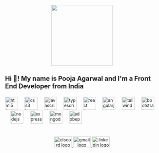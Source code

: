 <div align="center">
  <img height="200" src="https://www.freepik.com/free-photo/cartoon-character-with-yellow-jacket-sunglasses_40058975.htm"  />
</div>

###

<h2 align="left">Hi 👋! My name is Pooja Agarwal and I'm a Front End Developer from India</h2>

###

<div align="left">
  <img src="https://cdn.simpleicons.org/html5/E34F26" height="42" alt="html5 logo"  />
  <img width="14" />
  <img src="https://cdn.simpleicons.org/css3/1572B6" height="42" alt="css3 logo"  />
  <img width="14" />
  <img src="https://cdn.simpleicons.org/javascript/F7DF1E" height="42" alt="javascript logo"  />
  <img width="14" />
  <img src="https://cdn.simpleicons.org/typescript/3178C6" height="42" alt="typescript logo"  />
  <img width="14" />
  <img src="https://cdn.simpleicons.org/react/61DAFB" height="42" alt="react logo"  />
  <img width="14" />
  <img src="https://cdn.simpleicons.org/angular/DD0031" height="42" alt="angularjs logo"  />
  <img width="14" />
  <img src="https://cdn.simpleicons.org/tailwindcss/06B6D4" height="42" alt="tailwindcss logo"  />
  <img width="14" />
  <img src="https://cdn.jsdelivr.net/gh/devicons/devicon/icons/bootstrap/bootstrap-original.svg" height="42" alt="bootstrap logo"  />
  <img width="14" />
  <img src="https://cdn.simpleicons.org/nodedotjs/339933" height="42" alt="nodejs logo"  />
  <img width="14" />
  <img src="https://skillicons.dev/icons?i=express" height="42" alt="express logo"  />
  <img width="14" />
  <img src="https://cdn.simpleicons.org/mongodb/47A248" height="42" alt="mongodb logo"  />
  <img width="14" />
  <img src="https://cdn.simpleicons.org/adobephotoshop/31A8FF" height="42" alt="adobephotoshop logo"  />
</div>

###

<br clear="both">

<div align="center">
  <a href="darkphoenix8432" target="_blank">
    <img src="https://raw.githubusercontent.com/maurodesouza/profile-readme-generator/master/src/assets/icons/social/discord/default.svg" width="58" height="35" alt="discord logo"  />
  </a>
  <a href="poojaagarwal367@gmail.com" target="_blank">
    <img src="https://raw.githubusercontent.com/maurodesouza/profile-readme-generator/master/src/assets/icons/social/gmail/default.svg" width="58" height="35" alt="gmail logo"  />
  </a>
  <a href="www.linkedin.com/in/poojaagarwal21" target="_blank">
    <img src="https://raw.githubusercontent.com/maurodesouza/profile-readme-generator/master/src/assets/icons/social/linkedin/default.svg" width="58" height="35" alt="linkedin logo"  />
  </a>
</div>

###
